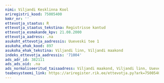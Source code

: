```yaml
---
nimi: Viljandi Kesklinna Kool
ariregistri_kood: 75005400
kmkr_nr: ''
ettevotja_staatus: R
ettevotja_staatus_tekstina: Registrisse kantud
ettevotja_esmakande_kpv: 21.08.2000
ettevotja_aadress: .na
asukoht_ettevotja_aadressis: Uueveski tee 1
asukoha_ehak_kood: 897
asukoha_ehak_tekstina: Viljandi linn, Viljandi maakond
indeks_ettevotja_aadressis: '71004'
ads_adr_id: 382111
ads_ads_oid: .na
ads_normaliseeritud_taisaadress: Viljandi maakond, Viljandi linn, Uueveski tee 1
teabesysteemi_link: https://ariregister.rik.ee/ettevotja.py?ark=75005400&ref=rekvisiidid
---
```

